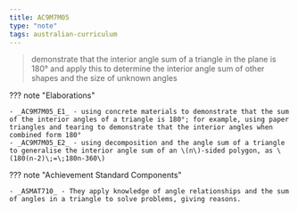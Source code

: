 ```yaml
---
title: AC9M7M05
type: "note"
tags: australian-curriculum
---
```




> demonstrate that the interior angle sum of a triangle in the plane is 180° and apply this to determine the interior angle sum of other shapes and the size of unknown angles

??? note "Elaborations"

	- _AC9M7M05_E1_ - using concrete materials to demonstrate that the sum of the interior angles of a triangle is 180°; for example, using paper triangles and tearing to demonstrate that the interior angles when combined form 180°
	- _AC9M7M05_E2_ - using decomposition and the angle sum of a triangle to generalise the interior angle sum of an \(n\)-sided polygon, as \(180(n-2)\;=\;180n-360\)
??? note "Achievement Standard Components"

	- _ASMAT710_ - They apply knowledge of angle relationships and the sum of angles in a triangle to solve problems, giving reasons.


